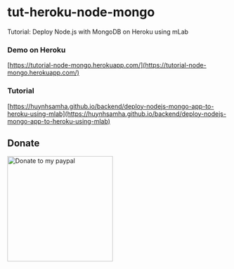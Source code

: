 # tut-heroku-node-mongo

Tutorial: Deploy Node.js with MongoDB on Heroku using mLab


### Demo on Heroku
[https://tutorial-node-mongo.herokuapp.com/](https://tutorial-node-mongo.herokuapp.com/)

### Tutorial 
[https://huynhsamha.github.io/backend/deploy-nodejs-mongo-app-to-heroku-using-mlab](https://huynhsamha.github.io/backend/deploy-nodejs-mongo-app-to-heroku-using-mlab)

## Donate

<a href="https://www.paypal.me/harisk305/5" target="_blank"><img src="https://i.imgur.com/4bN8fdy.jpg" alt="Donate to my paypal" width=240></a>
